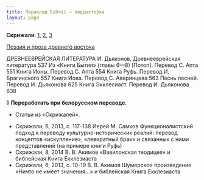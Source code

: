 ```yaml
---
title: Пераклад Бібліі — падрыхтоўка
layout: page
---
```



**Скрижали**: [1](/bible-transilation/Скрижали/Skrizhali_8_36-42.docx.md), [2](/bible-transilation/Скрижали/Skrizhaly_6_117-138.docx.md), [3](/bible-transilation/Скрижали/Skrizhaly_6_10-19.docx.md) 


[Поэзия и проза древнего востока](http://bse.uaio.ru/333/1.htm)


ДРЕВНЕЕВРЕЙСКАЯ ЛИТЕРАТУРА
И. Дьяконов, Древнееврейская литература	537
Из «Книги Бытия» (главы 6—8) [Потоп]. Перевод С. Апта	551
Книга Ионы. Перевод С. Апта	554
Книга Руфь. Перевод И. Брагинского	557
Книга Иова. Перевод С. Аверинцева	563
Песнь песней. Перевод И. Дьяконова	625
Книга Экклесиаст. Перевод И. Дьяконова	638

◊ **Переработать при белорусском переводе.**

+ Статьи из «Скрижалей».


 - Скрижали, 6, 2013, с. 117-138 Иерей М. Самков Функционалистский подход к переводу культурно-исторических реалий: перевод концептов «искупление», «левиратный брак» и связанных с ними представлений (на примере книги Руфь)
 - Скрижали, 8, 2014 В. В. Акимов «Вавилонская теодицея» и библейская Книга Екклезиаста 
 - Скрижали, 6, 2013, с. 10-19  В. В. Акимов Шумерское произведение «Ничто не имеет значения...» и библейская Книга Екклезиаста

